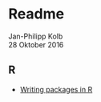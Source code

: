 # Readme
Jan-Philipp Kolb  
28 Oktober 2016  



## R

- [Writing packages in R](https://github.com/Japhilko/DataAnalysis/blob/master/portfolio/R/WriteRpackages.md)
